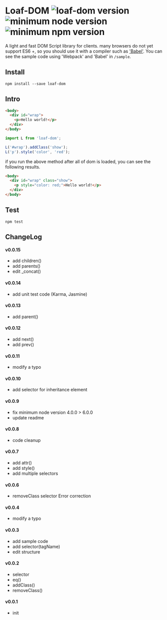 # Loaf-DOM ![loaf-dom version](https://img.shields.io/badge/version-v0.0.14-green.svg) ![minimum node version](https://img.shields.io/badge/node-v6.0.0-orange.svg) ![minimum npm version](https://img.shields.io/badge/npm-v3.8.6-orange.svg)
A light and fast DOM Script library for clients.
many browsers do not yet support ES6 +, so you should use it with a compiler such as ['Babel'](https://github.com/babel/babel).
You can see the sample code using 'Webpack' and 'Babel' in `/sample`.

## Install
```
npm install --save loaf-dom
```

## Intro
```html
<body>
  <div id="wrap">
    <p>Hello world!</p>
  </div>
</body>
```

```js
import L from 'loaf-dom';

L('#wrap').addClass('show');
L('p').style('color', 'red');
```

if you run the above method after all of dom is loaded, you can see the following results.

```html
<body>
  <div id="wrap" class="show">
    <p style="color: red;">Hello world!</p>
  </div>
</body>
```

## Test
```
npm test
```


## ChangeLog

#### v0.0.15
* add children()
* add parents()
* edit _concat()

#### v0.0.14
* add unit test code (Karma, Jasmine)

#### v0.0.13
* add parent()

#### v0.0.12
* add next()
* add prev()

#### v0.0.11
* modify a typo

#### v0.0.10
* add selector for inheritance element

#### v0.0.9
* fix minimum node version 4.0.0 > 6.0.0
* update readme

#### v0.0.8
* code cleanup

#### v0.0.7
* add attr()
* add style()
* add multiple selectors

#### v0.0.6
* removeClass selector Error correction

#### v0.0.4
* modify a typo

#### v0.0.3
* add sample code
* add selector(tagName)
* edit structure

#### v0.0.2
* selector
* eq()
* addClass()
* removeClass()

#### v0.0.1
* init